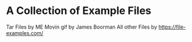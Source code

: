 # A Collection of Example Files

Tar Files by ME
Movin gif by James Boorman
All other Files by https://file-examples.com/

